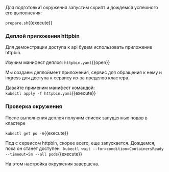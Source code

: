 Для  подготовки1 окружения запустим скрипт и дождемся успешного его выполнения: 

`prepare.sh`{{execute}}

### Деплой приложения httpbin
Для демонстрации доступа к api будем использовать приложение httpbin.  

Изучим манифест деплоя:
`httpbin.yaml`{{open}}

Мы создаем деплоймент приложения, сервис для обращения к нему и ingress для доступа к сервису из-за пределов кластера.

Давайте применим манифест командой:  
`kubectl apply -f httpbin.yaml`{{execute}}

### Проверка окружения
После выполнения деплоя получим список запущенных подов в кластере

`kubectl get po -A`{{execute}}

Под с сервисом httpbin, скорее всего, еще запускается. Дождемся, пока он станет доступен 
` kubectl wait --for=condition=ContainersReady --timeout=5m --all pods`{{execute}}  


На этом настройка окружения завершена.
